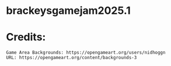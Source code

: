 # brackeysgamejam2025.1

# Credits:
	Game Area Backgrounds: https://opengameart.org/users/nidhoggn
	URL: https://opengameart.org/content/backgrounds-3

